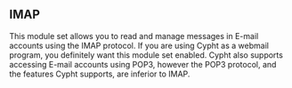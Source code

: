 ## IMAP

This module set allows you to read and manage messages in E-mail accounts using
the IMAP protocol. If you are using Cypht as a webmail program, you definitely
want this module set enabled. Cypht also supports accessing E-mail accounts
using POP3, however the POP3 protocol, and the features Cypht supports, are
inferior to IMAP.

